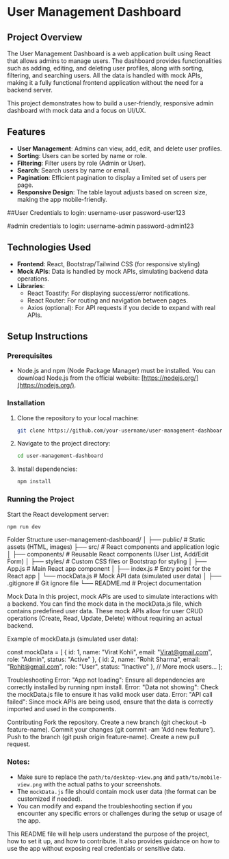 # User Management Dashboard

## Project Overview
The User Management Dashboard is a web application built using React that allows admins to manage users. The dashboard provides functionalities such as adding, editing, and deleting user profiles, along with sorting, filtering, and searching users. All the data is handled with mock APIs, making it a fully functional frontend application without the need for a backend server.

This project demonstrates how to build a user-friendly, responsive admin dashboard with mock data and a focus on UI/UX.

## Features
- **User Management**: Admins can view, add, edit, and delete user profiles.
- **Sorting**: Users can be sorted by name or role.
- **Filtering**: Filter users by role (Admin or User).
- **Search**: Search users by name or email.
- **Pagination**: Efficient pagination to display a limited set of users per page.
- **Responsive Design**: The table layout adjusts based on screen size, making the app mobile-friendly.

##User Credentials to login:
username-user
password-user123

#admin credentials to login:
username-admin
password-admin123

## Technologies Used
- **Frontend**: React, Bootstrap/Tailwind CSS (for responsive styling)
- **Mock APIs**: Data is handled by mock APIs, simulating backend data operations.
- **Libraries**:
  - React Toastify: For displaying success/error notifications.
  - React Router: For routing and navigation between pages.
  - Axios (optional): For API requests if you decide to expand with real APIs.

## Setup Instructions

### Prerequisites
- Node.js and npm (Node Package Manager) must be installed. You can download Node.js from the official website: [https://nodejs.org/](https://nodejs.org/).

### Installation
1. Clone the repository to your local machine:

    ```bash
    git clone https://github.com/your-username/user-management-dashboard.git
    ```

2. Navigate to the project directory:

    ```bash
    cd user-management-dashboard
    ```

3. Install dependencies:

    ```bash
    npm install
    ```

### Running the Project
Start the React development server:

```bash
npm run dev
```

Folder Structure
user-management-dashboard/
│
├── public/                  # Static assets (HTML, images)
├── src/                     # React components and application logic
│   ├── components/          # Reusable React components (User List, Add/Edit Form)
│   ├── styles/              # Custom CSS files or Bootstrap for styling
│   ├── App.js               # Main React app component
│   ├── index.js             # Entry point for the React app
│   └── mockData.js          # Mock API data (simulated user data)
│
├── .gitignore               # Git ignore file
└── README.md                # Project documentation

Mock Data
In this project, mock APIs are used to simulate interactions with a backend. You can find the mock data in the mockData.js file, which contains predefined user data. These mock APIs allow for user CRUD operations (Create, Read, Update, Delete) without requiring an actual backend.

Example of mockData.js (simulated user data):

const mockData = [
  { id: 1, name: "Virat Kohli", email: "Virat@gmail.com", role: "Admin", status: "Active" },
  { id: 2, name: "Rohit Sharma", email: "Rohit@gmail.com", role: "User", status: "Inactive" },
  // More mock users...
];

Troubleshooting
Error: "App not loading": Ensure all dependencies are correctly installed by running npm install.
Error: "Data not showing": Check the mockData.js file to ensure it has valid mock user data.
Error: "API call failed": Since mock APIs are being used, ensure that the data is correctly imported and used in the components.

Contributing
Fork the repository.
Create a new branch (git checkout -b feature-name).
Commit your changes (git commit -am 'Add new feature').
Push to the branch (git push origin feature-name).
Create a new pull request.


### Notes:
- Make sure to replace the `path/to/desktop-view.png` and `path/to/mobile-view.png` with the actual paths to your screenshots.
- The `mockData.js` file should contain mock user data (the format can be customized if needed).
- You can modify and expand the troubleshooting section if you encounter any specific errors or challenges during the setup or usage of the app.

This README file will help users understand the purpose of the project, how to set it up, and how to contribute. It also provides guidance on how to use the app without exposing real credentials or sensitive data.





